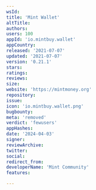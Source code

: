 ```yaml
---
wsId: 
title: 'Mint Wallet'
altTitle: 
authors: 
users: 100
appId: 'io.mintbuy.wallet'
appCountry: 
released: '2021-07-07'
updated: '2021-07-07'
version: '0.21.1'
stars: 
ratings: 
reviews: 
size: 
website: 'https://mintmoney.org'
repository: 
issue: 
icon: 'io.mintbuy.wallet.png'
bugbounty: 
meta: 'removed'
verdict: 'fewusers'
appHashes: 
date: '2024-04-03'
signer: 
reviewArchive: 
twitter: 
social: 
redirect_from: 
developerName: 'Mint Community'
features: 

---
```


